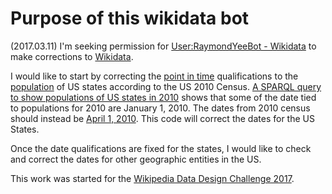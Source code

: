 
# Purpose of this wikidata bot

(2017.03.11) I'm seeking permission for [User:RaymondYeeBot - Wikidata](https://www.wikidata.org/wiki/User:RaymondYeeBot) to make corrections to [Wikidata](https://www.wikidata.org/wiki/Wikidata:Main_Page). 

I would like to start by correcting the [point in time](https://www.wikidata.org/wiki/Property:P585) qualifications to the [population](https://www.wikidata.org/wiki/Property:P1082) of US states according to the US 2010 Census. [A SPARQL query to show populations of US states in 2010](http://tinyurl.com/zovzu9l) shows that some of the date tied to populations for 2010 are January 1, 2010.  The dates from 2010 census should instead be [April 1, 2010](https://hyp.is/pEHXDgauEeeVM2OQ5k0Saw/en.wikipedia.org/wiki/2010_United_States_Census).  This code will correct the dates for the US States. 

Once the date qualifications are fixed for the states, I would like to check and correct the dates for other geographic entities in the US.

This work was started for the [Wikipedia Data Design Challenge 2017](https://www.eventbrite.com/e/wikipedia-data-design-challenge-2017-tickets-31783891475).